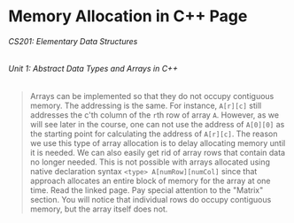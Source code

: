 # Memory Allocation in C++ Page

###### CS201: Elementary Data Structures
###### Unit 1: Abstract Data Types and Arrays in C++

> Arrays can be implemented so that they do not occupy contiguous memory. The addressing is the same. For instance, `A[r][c]` still addresses the c'th column of the `r`th row of array `A`. However, as we will see later in the course, one can not use the address of `A[0][0]` as the starting point for calculating the address of `A[r][c]`. The reason we use this type of array allocation is to delay allocating memory until it is needed. We can also easily get rid of array rows that contain data no longer needed. This is not possible with arrays allocated using native declaration syntax `<type> A[numRow][numCol]` since that approach allocates an entire block of memory for the array at one time. Read the linked page. Pay special attention to the "Matrix" section. You will notice that individual rows do occupy contiguous memory, but the array itself does not.
